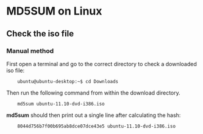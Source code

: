 # MD5SUM on Linux
## Check the iso file
### Manual method
First open a terminal and go to the correct directory to check a downloaded iso file:
```
    ubuntu@ubuntu-desktop:~$ cd Downloads
```
Then run the following command from within the download directory.
```
    md5sum ubuntu-11.10-dvd-i386.iso
```
**md5sum** should then print out a single line after calculating the hash:
```
    8044d756b7f00b695ab8dce07dce43e5 ubuntu-11.10-dvd-i386.iso
```